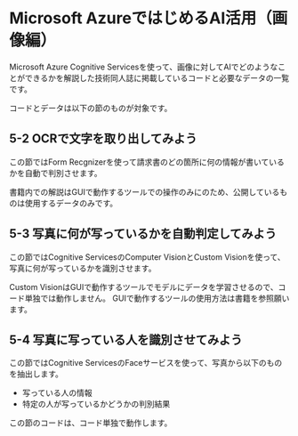 # Microsoft AzureではじめるAI活用（画像編）
Microsoft Azure Cognitive Servicesを使って、画像に対してAIでどのようなことができるかを解説した技術同人誌に掲載しているコードと必要なデータの一覧です。

コードとデータは以下の節のものが対象です。

## 5-2 OCRで文字を取り出してみよう
この節ではForm Recgnizerを使って請求書のどの箇所に何の情報が書いているかを自動で判別させます。

書籍内での解説はGUIで動作するツールでの操作のみにのため、公開しているものは使用するデータのみです。  

## 5-3 写真に何が写っているかを自動判定してみよう
この節ではCognitive ServicesのComputer VisionとCustom Visionを使って、写真に何が写っているかを識別させます。

Custom VisionはGUIで動作するツールでモデルにデータを学習させるので、コード単独では動作しません。
GUIで動作するツールの使用方法は書籍を参照願います。

## 5-4 写真に写っている人を識別させてみよう
この節ではCognitive ServicesのFaceサービスを使って、写真から以下のものを抽出します。

- 写っている人の情報
- 特定の人が写っているかどうかの判別結果

この節のコードは、コード単独で動作します。